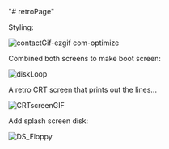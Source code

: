 "# retroPage" 

Styling:

![contactGif-ezgif com-optimize](https://github.com/user-attachments/assets/051b71b9-c9db-40b1-a30e-ad567d6649b1)

Combined both screens to make boot screen:

![diskLoop](https://github.com/user-attachments/assets/55b41341-08a0-4404-a0ca-d492b099475e)

A retro CRT  screen that prints out the lines...

![CRTscreenGIF](https://github.com/user-attachments/assets/d6df75b1-41de-4a29-9df4-36d075b6ad45)

Add splash screen disk:

![DS_Floppy](https://github.com/user-attachments/assets/684513c7-caee-4362-b05c-6dd8e81534bd)
